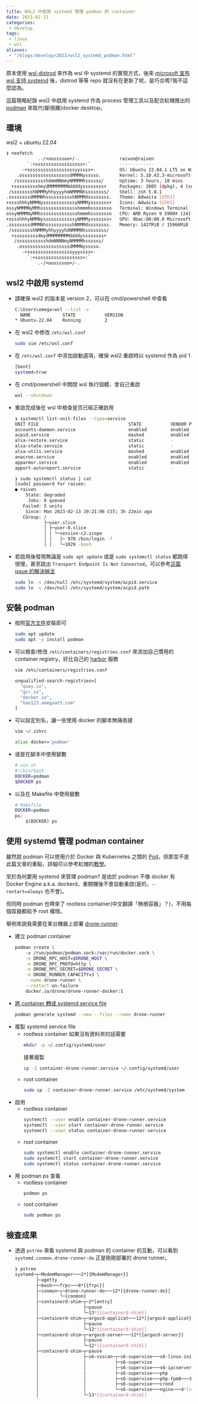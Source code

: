 ```yaml
---
title: WSL2 中使用 systemd 管理 podman 的 container
date: 2023-02-13
categories:
 - develop
tags:
 - linux
 - wsl
aliases:
 - "/blogs/develop/2023/wsl2_systemd_podman.html"
---
```


原本使用 [wsl-distrod](https://github.com/nullpo-head/wsl-distrod) 來作為 wsl 中 systemd 的實現方式，後來 [microsoft 宣布 wsl 支持 systemd](https://devblogs.microsoft.com/commandline/systemd-support-is-now-available-in-wsl/) 後，distrod 等等 repo 就沒有在更新了呢，是巧合嗎?我不這麼認為。

這篇簡略紀錄 wsl2 中啟用 systemd 作為 process 管理工具以及配合紅帽推出的 [podman](https://podman.io/) 來取代(斷捨離)docker desktop。

## 環境

wsl2 + ubuntu 22.04

```bash
❯ neofetch
            .-/+oossssoo+/-.               raiven@raiven 
        `:+ssssssssssssssssss+:`           ------------- 
      -+ssssssssssssssssssyyssss+-         OS: Ubuntu 22.04.1 LTS on Windows 10 x86_64 
    .ossssssssssssssssssdMMMNysssso.       Kernel: 5.10.43.3-microsoft-standard-WSL2 
   /ssssssssssshdmmNNmmyNMMMMhssssss/      Uptime: 3 hours, 10 mins 
  +ssssssssshmydMMMMMMMNddddyssssssss+     Packages: 2005 (dpkg), 4 (snap) 
 /sssssssshNMMMyhhyyyyhmNMMMNhssssssss/    Shell: zsh 5.8.1 
.ssssssssdMMMNhsssssssssshNMMMdssssssss.   Theme: Adwaita [GTK3] 
+sssshhhyNMMNyssssssssssssyNMMMysssssss+   Icons: Adwaita [GTK3] 
ossyNMMMNyMMhsssssssssssssshmmmhssssssso   Terminal: Windows Terminal 
ossyNMMMNyMMhsssssssssssssshmmmhssssssso   CPU: AMD Ryzen 9 5900X (24) @ 3.700GHz 
+sssshhhyNMMNyssssssssssssyNMMMysssssss+   GPU: dbac:00:00.0 Microsoft Corporation Device 008e 
.ssssssssdMMMNhsssssssssshNMMMdssssssss.   Memory: 1427MiB / 15966MiB 
 /sssssssshNMMMyhhyyyyhdNMMMNhssssssss/
  +sssssssssdmydMMMMMMMMddddyssssssss+                             
   /ssssssssssshdmNNNNmyNMMMMhssssss/                              
    .ossssssssssssssssssdMMMNysssso.
      -+sssssssssssssssssyyyssss+-
        `:+ssssssssssssssssss+:`
            .-/+oossssoo+/-.
```

## wsl2 中啟用 systemd

- 請確保 wsl2 的版本是 version 2，可以在 cmd/powershell 中查看
    ```bash
    C:\Users\omega>wsl --list -v
      NAME            STATE           VERSION
    * Ubuntu-22.04    Running         2
    ```
- 在 wsl2 中修改 `/etc/wsl.conf`
    ```bash
    sudo vim /etc/wsl.conf
    ```
- 在 `/etc/wsl.conf` 中添加啟動選項，確保 wsl2 重啟時以 systemd 作為 pid 1
    ```bash
    [boot]
    systemd=true
    ```
- 在 cmd/powershell 中關閉 wsl 執行個體，會自己重啟
    ```bash
    wsl --shutdown
    ```

- 重啟完成後在 wsl 中檢查是否已經正確啟用
    ```bash
    ❯ systemctl list-unit-files --type=service
    UNIT FILE                                  STATE           VENDOR PRESET
    accounts-daemon.service                    enabled         enabled
    acpid.service                              masked          enabled
    alsa-restore.service                       static          -
    alsa-state.service                         static          -
    alsa-utils.service                         masked          enabled
    anacron.service                            enabled         enabled
    apparmor.service                           enabled         enabled
    apport-autoreport.service                  static          -

    ❯ sudo systemctl status | cat
    [sudo] password for raiven:
    ● raiven
        State: degraded
         Jobs: 0 queued
       Failed: 5 units
        Since: Mon 2023-02-13 19:21:06 CST; 3h 22min ago
       CGroup: /
               ├─user.slice
               │ ├─user-0.slice
               │ │ └─session-c2.scope
               │ │   ├─ 978 /bin/login -f
               │ │   └─1029 -bash
    ```
- 若啟用後發現無論是 `sudo apt update` 或是 `sudo systemctl status` 都跑得很慢，甚至跳出 `Transport Endpoint Is Not Connected`，可以參考[這篇 issue 的解決辦法](https://github.com/microsoft/WSL/issues/8904#issuecomment-1324249768)
    ```bash
    sudo ln -s /dev/null /etc/systemd/system/acpid.service
    sudo ln -s /dev/null /etc/systemd/system/acpid.path
    ```

## 安裝 podman

- 按照[官方文件](https://podman.io/getting-started/installation#installing-on-linux)安裝即可
    ```bash
    sudo apt update
    sudo apt -y install podman
    ```
- 可以檢查/修改 `/etc/containers/registries.conf` 來添加自己慣用的 container registry，好比自己的 [harbor](https://goharbor.io/) 服務
    ```bash
    vim /etc/containers/registries.conf
    
    unqualified-search-registries=[
      "quay.io",
      "gcr.io",
      "docker.io",
      "hao123.omegaatt.com"
    ]
    ```
- 可以設定別名，讓一些使用 docker 的腳本無痛銜接
    ```bash
    vim ~/.zshrc

    alias docker='podman'
    ```
- 或是在腳本中使用變數
    ```bash
    # xxx.sh
    #!/bin/bash
    DOCKER=podman
    $DOCKER ps
    ```
- 以及在 Makefile 中使用變數
    ```bash
    # Makefile
    DOCKER=podman
    ps:
	    $(DOCKER) ps
    ```

## 使用 systemd 管理 podman container

雖然說 podman 可以使用介於 Docker 與 Kubernetes 之間的 [Pod](https://docs.podman.io/en/latest/markdown/podman-pod.1.html)，但那並不是此篇文章的重點，詳細可以參考紅帽的[教學](https://access.redhat.com/documentation/zh-cn/red_hat_enterprise_linux/8/html/building_running_and_managing_containers/proc_auto-generating-a-systemd-unit-file-using-podman_assembly_porting-containers-to-systemd-using-podman)。

至於為何要用 systemd 來管理 podman? 是由於 podman 不像 docker 有 Docker Engine a.k.a. dockerd，重開機後不會自動重啟(是的，`--restart=always` 也不會)。

但同時 podman 也帶來了 rootless container(中文翻譯「無根容器」？)，不用每個容器都給予 root 權限。

舉例來說我需要在某台機器上部署 [drone-runner](https://docs.drone.io/runner/docker/installation/linux/):

- 建立 podman container
    ```bash
    podman create \ 
        -v /run/podman/podman.sock:/var/run/docker.sock \
        -e DRONE_RPC_HOST=$DRONE_HOST \
        -e DRONE_RPC_PROTO=http \
        -e DRONE_RPC_SECRET=$DRONE_SECRET \
        -e DRONE_RUNNER_CAPACITY=3 \
        --name drone-runner \
        --restart on-failure 
        docker.io/drone/drone-runner-docker:1
    ```
- [將 container 轉成 systemd service file](https://docs.podman.io/en/latest/markdown/podman-generate-systemd.1.html)
    ```bash
    podman generate systemd --new --files --name drone-runner
    ```
- 複製 systemd service file
    - rootless container
        如果沒有資料夾的話需要
        ```bash
        mkdir -p ~/.config/systemd/user
        ```
        接著複製
        ```bash
        cp -Z container-drone-runner.service ~/.config/systemd/user
        ```
    - root container
        ```bash
        sudo cp -Z container-drone-runner.service /etc/systemd/system
        ```
- 啟用
    - rootless container
        ```bash
        systemctl --user enable container-drone-runner.service
        systemctl --user start container-drone-runner.service
        systemctl --user status container-drone-runner.service
        ```
    - root container
        ```bash
        sudo systemctl enable container-drone-runner.service
        sudo systemctl start container-drone-runner.service
        sudo systemctl status container-drone-runner.service
        ```
- 用 podman ps 查看
    - rootless container
        ```bash
        podman ps
        ```
    - root container
        ```bash
        sudo podman ps
        ```

## 檢查成果
- 透過 `pstree` 來看 systemd 與 podman 的 container 的互動，可以看到 `systemd.conmon.drone-runner-do` 正是剛剛部署的 drone runner。
    ```bash
    ❯ pstree
    systemd─┬─ModemManager───2*[{ModemManager}]
            ├─agetty
            ├─bash───frpc───8*[{frpc}]
            ├─conmon─┬─drone-runner-do───12*[{drone-runner-do}]
            │        └─{conmon}
            ├─containerd-shim─┬─2*[entry]
            │                 ├─pause
            │                 └─13*[{containerd-shim}]
            ├─containerd-shim─┬─argocd-applicat───12*[{argocd-applicat}]
            │                 ├─pause
            │                 └─12*[{containerd-shim}]
            ├─containerd-shim─┬─argocd-server───12*[{argocd-server}]
            │                 ├─pause
            │                 └─12*[{containerd-shim}]
            ├─containerd-shim─┬─pause
            │                 ├─s6-svscan─┬─s6-supervise───s6-linux-init-s
            │                 │           ├─s6-supervise
            │                 │           ├─s6-supervise───s6-ipcserverd
            │                 │           ├─s6-supervise───php
            │                 │           ├─s6-supervise───php-fpm8───3*[php-fpm8]
            │                 │           ├─s6-supervise───crond
            │                 │           └─s6-supervise───nginx───4*[nginx]
            │                 └─13*[{containerd-shim}]
    ```
